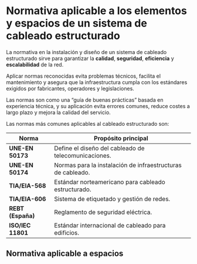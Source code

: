 # Normativa aplicable a los elementos y espacios de un sistema de cableado estructurado

La normativa en la instalación y diseño de un sistema de cableado estructurado sirve para garantizar la **calidad**, **seguridad**, **eficiencia** y **escalabilidad** de la red. 

Aplicar normas reconocidas evita problemas técnicos, facilita el mantenimiento y asegura que la infraestructura cumpla con los estándares exigidos por fabricantes, operadores y legislaciones.

Las normas son como una “guía de buenas prácticas” basada en experiencia técnica, y su aplicación evita errores comunes, reduce costes a largo plazo y mejora la calidad del servicio.

Las normas más comunes aplicables al cableado estructurado son:

| Norma             | Propósito principal                                         |
| ----------------- | ----------------------------------------------------------- |
| **UNE-EN 50173**  | Define el diseño del cableado de telecomunicaciones.        |
| **UNE-EN 50174**  | Normas para la instalación de infraestructuras de cableado. |
| **TIA/EIA-568**   | Estándar norteamericano para cableado estructurado.         |
| **TIA/EIA-606**   | Sistema de etiquetado y gestión de redes.                   |
| **REBT (España)** | Reglamento de seguridad eléctrica.                          |
| **ISO/IEC 11801** | Estándar internacional de cableado para edificios.          |


## Normativa aplicable a espacios